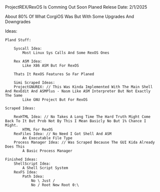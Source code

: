 ProjectREX/RexOS Is Comming Out Soon Planed Relese Date: 2/1/2025

About 80% Of What CorgiOS Was But With Some Upgrades And Downgrades

Ideas:

	Pland Stuff:

		Syscall Idea:
			Most Linux Sys Calls And Some RexOS Ones

		Rex ASM Idea:
			Like X86 ASM But For RexOS

		Thats It RexOS Features So Far Planed

		Simi Scraped Ideas:
		ProjectGNUREX: // This Was Kinda Implemented With The Main Shell And RexEdit And ASMPlus - Nasm Like ASM Interpreter But Not Exactly The Same
			Like GNU Project But For RexOS

	Scraped Ideas:

		RexHTML Idea: // No Takes A Long Time The Hard Truth Might Come Back To It But Prob Not By This I Mean Basicly No But 1% Chance I Might.
			HTML For RexOS
		RexFiles Idea: // No Need I Got Shell And ASM
			An Executable File Type
		Process Manager Idea: // Was Scraped Because The GUI Kida Already Does This
			A Basic Process Manager

	Finished Ideas:
		ShellScript Idea:
			A Shell Script System
		RexFS Idea:
			Path Idea:
				No \ Just /
				No / Root New Root 0:\
